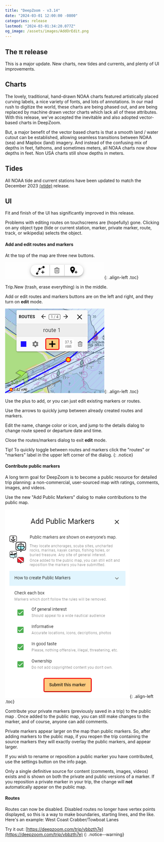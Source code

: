 ```yaml
---
title: "DeepZoom - v3.14"
date: "2024-03-01 12:00:00 -0800"
categories: release 
lastmod: "2024-03-01:34:20.077Z"
og_image: /assets/images/AddOrEdit.png
---
```


## The &pi; release

This is a major update.  New charts, new tides and currents, and plenty of UI improvements.

## Charts

The lovely, traditional, hand-drawn NOAA charts featured artistically placed curving labels, a nice variety of fonts, and lots of annotations. In our mad rush to digitize the world, these charts are being phased out, and are being replaced by machine drawn vector charts which lack all of these attributes.  With this release, we've accepted the inevitable and also adopted vector-based charts in DeepZoom.  

But, a major benefit of the vector based charts is that a smooth land / water cutout can be established, allowing seamless transitions between NOAA (sea) and Mapbox (land) imagery. And instead of the confusing mix of depths in feet, fathoms, and sometimes meters, all NOAA charts now show depths in feet. Non USA charts still show depths in meters.

## Tides

All NOAA tide and current stations have been updated to match the December 2023  [(xtide)](https://flaterco.com/xtide/files.html)  release.

## UI

Fit and finish of the UI has significantly improved in this release.  

Problems with editing routes on touchscreens are (hopefully) gone.  Clicking on any object type (tide or current station, marker, private marker, route, track, or wikipedia) selects the object. 

#### Add and edit routes and markers

At the top of the map are three new buttons.

![](/assets/images/RoutesMarkers.png){: .align-left .toc} 


<div style="clear: left"></div>

Trip.New (trash, erase everything) is in the middle. 

Add or edit routes and markers buttons are on the left and right, and they turn on  **edit** mode.

![](/assets/images/AddOrEdit.png){: .align-left .toc} 

Use the plus to add, or you can just edit existing markers or routes.

Use the arrows to quickly jump between already created routes and markers.  

Edit the name, change color or icon, and jump to the details dialog to change route speed or departure date and time.

Close the routes/markers dialog to exit **edit** mode.
<div style="clear: left"></div>

Tip! To quickly toggle between routes and markers click the "routes" or "markers" label in the upper left corner of the dialog.
{: .notice}

#### Contribute public markers

A long term goal for DeepZoom is to become a public resource for detailed trip planning: a non-commercial, user-sourced map with ratings, comments, images, and videos. 

Use the new "Add Public Markers" dialog to make contributions to the public map.


![](/assets/images/AddPublicMarkers.png){: .align-left .toc} 

Contribute your private markers (previously saved in a trip) to the public map .  Once added to the public map, you can still make changes to the marker, and of course, anyone can add comments.

Private markers appear larger on the map than public markers.  So, after adding markers to the public map, if you reopen the trip containing the source markers they will exactly overlay the public markers, and appear larger. 

If you wish to rename or reposition a public marker you have contributed, use the settings button on the info page. 

Only a single definitive source for content (comments, images, videos) exists and is shown on both the private and public versions of a marker.  If you reposition a private marker in your trip, the change will **not** automatically appear on the public map.
<div style="clear: left"></div>


#### Routes
Routes can now be disabled.  Disabled routes no longer have vertex points displayed, so this is a way to make boundaries, starting lines, and the like.  Here's an example:  West Coast Crabber/Towboat Lanes

Try it out: [https://deepzoom.com/trip/vbbzth7e](https://deepzoom.com/trip/vbbzth7e)
{: .notice--warning}
